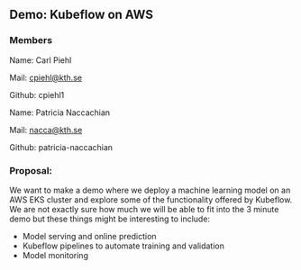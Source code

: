## Demo: Kubeflow on AWS

### Members
Name: Carl Piehl

Mail: cpiehl@kth.se

Github: cpiehl1

Name: Patricia Naccachian

Mail: nacca@kth.se

Github: patricia-naccachian

### Proposal:

We want to make a demo where we deploy a machine learning model on an AWS EKS cluster and explore some of the functionality offered by Kubeflow. We are not exactly sure how much we will be able to fit into the 3 minute demo but these things might be interesting to include:

- Model serving and online prediction
- Kubeflow pipelines to automate training and validation
- Model monitoring